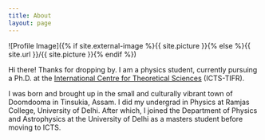 ```yaml
---
title: About
layout: page
---
```

![Profile Image]({% if site.external-image %}{{ site.picture }}{% else %}{{ site.url }}/{{ site.picture }}{% endif %})

Hi there! Thanks for dropping by. I am a physics student, currently
pursuing a Ph.D. at the [International Centre for Theoretical Sciences](https://icts.res.in/) (ICTS-TIFR).

I was born and brought up in the small and culturally vibrant town
of Doomdooma in Tinsukia, Assam. I did my undergrad in Physics at Ramjas College, 
University of Delhi. After which, I joined the Department of Physics and 
Astrophysics at the University of Delhi as a masters student before moving to ICTS.

